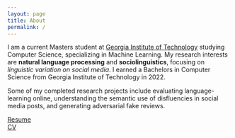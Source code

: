 ```yaml
---
layout: page
title: About
permalink: /
---
```


I am a current Masters student at [Georgia Institute of Technology](https://www.cc.gatech.edu/) studying Computer Science, specializing in Machine Learning. My research interests are **natural language processing** and **sociolinguistics**, focusing on *linguistic variation on social media*. I earned a Bachelors in Computer Science from Georgia Institute of Technology in 2022.

Some of my completed research projects include evaluating language-learning online, understanding the semantic use of disfluencies in social media posts, and generating adversarial fake reviews.

[Resume](https://github.com/mscandlen/mscandlen/raw/master/docs/Madelyn_Scandlen_Resume.pdf) <br>
[CV](https://github.com/mscandlen/mscandlen/raw/master/docs/Madelyn_Scandlen_CV.pdf) <br>
